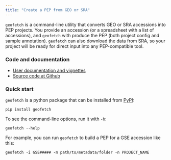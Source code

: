```yaml
---
title: "Create a PEP from GEO or SRA"
---
```

`geofetch` is a command-line utility that converts GEO or SRA accessions into PEP projects. You provide an accession (or a spreadsheet with a list of accessions), and `geofetch` with produce the PEP (both project config and sample annotation). `geofetch` can also download the data from SRA, so your project will be ready for direct input into any PEP-compatible tool.

### Code and documentation

* [User documentation and vignettes](http://code.databio.org/geofetch)
* [Source code at Github](https://github.com/pepkit/geofetch)

### Quick start

`geofetch` is a python package that can be installed from [PyPI](https://pypi.org/project/geofetch/):

```
pip install geofetch
```

To see the command-line options, run it with `-h`:

```console
geofetch --help
```

For example, you can run `geofetch` to build a PEP for a GSE accession like this:

```console
geofetch -i GSE##### -m path/to/metadata/folder -n PROJECT_NAME
```

